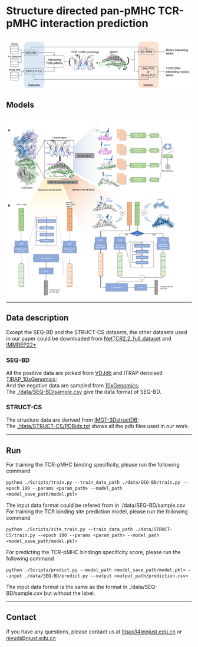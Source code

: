 # Structure directed pan-pMHC TCR-pMHC interaction prediction
![workflow](https://github.com/gaol00034/pan-pMHC/blob/main/Figures/Workflow.png)
## Models
![workflow](https://github.com/gaol00034/pan-pMHC/blob/main/Figures/models.png)
***
## Data description
Except the SEQ-BD and the STRUCT-CS datasets, the other datasets used in our paper could be downloaded from [NetTCR2.2_full_dataset](https://github.com/mnielLab/NetTCR-2.2/blob/main/data/nettcr_2_2_full_dataset.csv) and [IMMREP22*](https://github.com/mnielLab/NetTCR-2.2/blob/main/data/IMMREP/train/all_peptides_redundancy_reduced.csv)
### SEQ-BD
All the positive data are picked from [VDJdb](https://vdjdb.cdr3.net/overview) and ITRAP denoised [TIRAP_10xGenomics](https://github.com/mnielLab/ITRAP_benchmark);  
And the negative data are sampled from [10xGenomics](https://www.10xgenomics.com/datasets);  
The [./data/SEQ-BD/sample.csv](https://github.com/gaol00034/pan-pMHC/data/SEQ-BD/sample.csv) give the data format of SEQ-BD.
### STRUCT-CS
The structure data are derived from [IMGT-3DstructDB](https://www.imgt.org/3Dstructure-DB/);  
The [./data/STRUCT-CS/PDBids.txt](https://github.com/gaol00034/pan-pMHC/data/STRUCT-CS/PDBids.txt) shows all the pdb files used in our work.
***
## Run
For training the TCR-pMHC binding specificity, please run the following command
```
python ./Scripts/train.py --train_data_path ./data/SEQ-BD/train.py --epoch 100 --params <param_path> --model_path <model_save_path/model.pkl>
```
The input data format could be refered from in ./data/SEQ-BD/sample.csv
For training the TCR binding site prediction model, please run the following command
```
python ./Scripts/site_train.py --train_data_path ./data/STRUCT-CS/train.py --epoch 100 --params <param_path> --model_path <model_save_path/model.pkl>
```
For predicting the TCR-pMHC bindingn specificity score, please run the following command
```
python ./Scripts/predict.py --model_path <model_save_path/model.pkl> --input ./data/SEQ-BD/predict.py --output <output_path/prediction.csv>
```
The input data format is the same as the format in ./data/SEQ-BD/sample.csv but without the label.
***
## Contact
If you have any questions, please contact us at [ltgao34@njust.edu.cn](ltgao34@njust.edu.cn) or [njyudj@njust.edu.cn](njyudj@njust.edu.cn)
